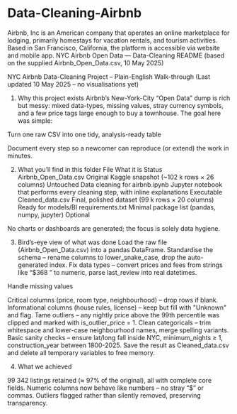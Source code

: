 # Data-Cleaning-Airbnb
Airbnb, Inc is an American company that operates an online marketplace for lodging, primarily homestays for vacation rentals, and tourism activities. Based in San Francisco, California, the platform is accessible via website and mobile app.
NYC Airbnb Open Data — Data-Cleaning README
(based on the supplied Airbnb_Open_Data.csv, 10 May 2025)

NYC Airbnb Data-Cleaning Project – Plain-English Walk-through
(Last updated 10 May 2025 – no visualisations yet)

1. Why this project exists
Airbnb’s New-York-City “Open Data” dump is rich but messy: mixed data-types, missing values, stray currency symbols, and a few price tags large enough to buy a townhouse.
The goal here was simple:

Turn one raw CSV into one tidy, analysis-ready table

Document every step so a newcomer can reproduce (or extend) the work in minutes.

2. What you’ll find in this folder
File	What it is	Status
Airbnb_Open_Data.csv	Original Kaggle snapshot (~102 k rows × 26 columns)	Untouched
Data cleaning for airbnb.ipynb	Jupyter notebook that performs every cleaning step, with inline explanations	Executable
Cleaned_data.csv	Final, polished dataset (99 k rows × 20 columns)	Ready for models/BI
requirements.txt	Minimal package list (pandas, numpy, jupyter)	Optional

No charts or dashboards are generated; the focus is solely data hygiene.

3. Bird’s-eye view of what was done
Load the raw file (Airbnb_Open_Data.csv) into a pandas DataFrame.
Standardise the schema – rename columns to lower_snake_case, drop the auto-generated index.
Fix data types – convert prices and fees from strings like “$368 ” to numeric, parse last_review into real datetimes.

Handle missing values

Critical columns (price, room type, neighbourhood) – drop rows if blank.
Informational columns (house rules, license) – keep but fill with "Unknown" and flag.
Tame outliers – any nightly price above the 99th percentile was clipped and marked with is_outlier_price = 1.
Clean categoricals – trim whitespace and lower-case neighbourhood names, merge spelling variants.
Basic sanity checks – ensure lat/long fall inside NYC, minimum_nights ≥ 1, construction_year between 1800-2025.
Save the result as Cleaned_data.csv and delete all temporary variables to free memory.

4. What we achieved

99 342 listings retained (≈ 97% of the original), all with complete core fields.
Numeric columns now behave like numbers – no stray “$” or commas.
Outliers flagged rather than silently removed, preserving transparency.



